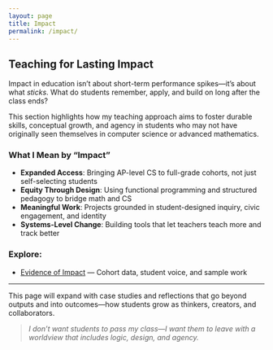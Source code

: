 ```yaml
---
layout: page
title: Impact
permalink: /impact/
---
```


## Teaching for Lasting Impact

Impact in education isn’t about short-term performance spikes—it’s about what *sticks*. What do students remember, apply, and build on long after the class ends?

This section highlights how my teaching approach aims to foster durable skills, conceptual growth, and agency in students who may not have originally seen themselves in computer science or advanced mathematics.

### What I Mean by “Impact”
- **Expanded Access**: Bringing AP-level CS to full-grade cohorts, not just self-selecting students
- **Equity Through Design**: Using functional programming and structured pedagogy to bridge math and CS
- **Meaningful Work**: Projects grounded in student-designed inquiry, civic engagement, and identity
- **Systems-Level Change**: Building tools that let teachers teach more and track better

### Explore:
- [Evidence of Impact](/impact/evidence/) — Cohort data, student voice, and sample work

---

This page will expand with case studies and reflections that go beyond outputs and into outcomes—how students grow as thinkers, creators, and collaborators.

> _I don’t want students to pass my class—I want them to leave with a worldview that includes logic, design, and agency._

